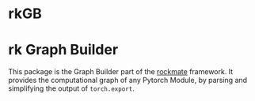# rkGB

# rk Graph Builder

This package is the Graph Builder part of the [rockmate](https://github.com/topal-team/rockmate)
framework. It provides the computational graph of any Pytorch Module, by parsing and simplifying the
output of `torch.export`.

